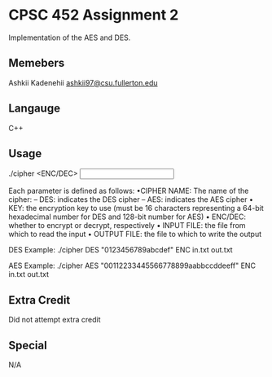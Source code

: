 # CPSC 452 Assignment 2

Implementation of the AES and DES.

## Memebers

Ashkii Kadenehii ashkii97@csu.fullerton.edu

## Langauge

C++

## Usage

./cipher <CIPHER NAME> <KEY> <ENC/DEC> <INPUT FILE> <OUTPUT FILE>

Each parameter is defined as follows:
•CIPHER NAME: The name of the cipher:
– DES: indicates the DES cipher
– AES: indicates the AES cipher
• KEY: the encryption key to use (must be 16 characters representing a 64-bit hexadecimal number for DES and 128-bit number for AES)
• ENC/DEC: whether to encrypt or decrypt, respectively
• INPUT FILE: the file from which to read the input
• OUTPUT FILE: the file to which to write the output

DES Example: ./cipher DES "0123456789abcdef" ENC in.txt out.txt

AES Example: ./cipher AES "00112233445566778899aabbccddeeff" ENC in.txt out.txt

## Extra Credit

Did not attempt extra credit

## Special

N/A